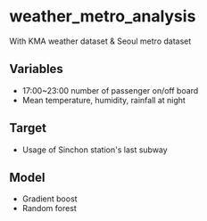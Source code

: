 # weather_metro_analysis
With KMA weather dataset &amp; Seoul metro dataset

## Variables
* 17:00~23:00 number of passenger on/off board
* Mean temperature, humidity, rainfall at night

## Target
* Usage of Sinchon station's last subway

## Model
* Gradient boost
* Random forest
